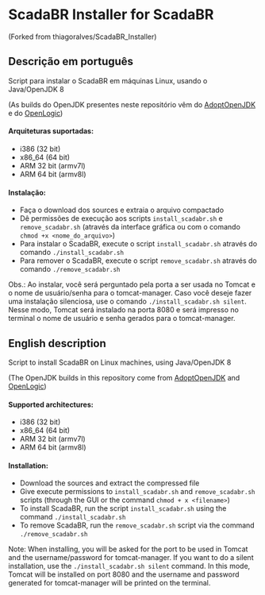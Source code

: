 # ScadaBR Installer for ScadaBR
(Forked from thiagoralves/ScadaBR_Installer)


## Descrição em português

Script para instalar o ScadaBR em máquinas Linux, usando o Java/OpenJDK 8

(As builds do OpenJDK presentes neste repositório vêm do [AdoptOpenJDK](https://adoptopenjdk.net/) e do [OpenLogic](https://www.openlogic.com/openjdk-downloads))

#### Arquiteturas suportadas:
- i386 (32 bit)
- x86_64 (64 bit)
- ARM 32 bit (armv7l)
- ARM 64 bit (armv8l)

#### Instalação:
- Faça o download dos sources e extraia o arquivo compactado
- Dê permissões de execução aos scripts `install_scadabr.sh` e `remove_scadabr.sh` (através da interface gráfica ou com o comando `chmod +x <nome_do_arquivo>`)
- Para instalar o ScadaBR, execute o script `install_scadabr.sh` através do comando `./install_scadabr.sh`
- Para remover o ScadaBR, execute o script `remove_scadabr.sh` através do comando `./remove_scadabr.sh`

Obs.: Ao instalar, você será perguntado pela porta a ser usada no Tomcat e o nome de usuário/senha para o tomcat-manager. Caso você deseje fazer uma instalação silenciosa, use o comando `./install_scadabr.sh silent`. Nesse modo, Tomcat será instalado na porta 8080 e será impresso no terminal o nome de usuário e senha gerados para o tomcat-manager.


## English description

Script to install ScadaBR on Linux machines, using Java/OpenJDK 8

(The OpenJDK builds in this repository come from [AdoptOpenJDK](https://adoptopenjdk.net/) and [OpenLogic](https://www.openlogic.com/openjdk-downloads))

#### Supported architectures:
- i386 (32 bit)
- x86_64 (64 bit)
- ARM 32 bit (armv7l)
- ARM 64 bit (armv8l)

#### Installation:
- Download the sources and extract the compressed file
- Give execute permissions to `install_scadabr.sh` and `remove_scadabr.sh` scripts (through the GUI or the command `chmod + x <filename>`)
- To install ScadaBR, run the script `install_scadabr.sh` using the command `./install_scadabr.sh`
- To remove ScadaBR, run the `remove_scadabr.sh` script via the command `./remove_scadabr.sh`

Note: When installing, you will be asked for the port to be used in Tomcat and the username/password for tomcat-manager. If you want to do a silent installation, use the `./install_scadabr.sh silent` command. In this mode, Tomcat will be installed on port 8080 and the username and password generated for tomcat-manager will be printed on the terminal.

